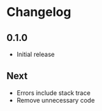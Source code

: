 # Changelog

## 0.1.0

* Initial release

## Next

* Errors include stack trace
* Remove unnecessary code
